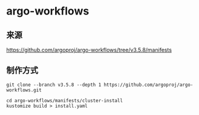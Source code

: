 # argo-workflows

## 来源

https://github.com/argoproj/argo-workflows/tree/v3.5.8/manifests

## 制作方式

```shell
git clone --branch v3.5.8 --depth 1 https://github.com/argoproj/argo-workflows.git
```

```shell
cd argo-workflows/manifests/cluster-install
kustomize build > install.yaml
```
